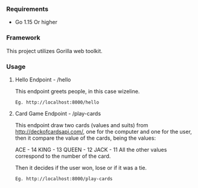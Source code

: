 ### Requirements

* Go 1.15 Or higher

### Framework

This project utilizes Gorilla web toolkit.

### Usage

1. Hello Endpoint - /hello

   This endpoint greets people, in this case wizeline.
   ```
   Eg. http://localhost:8000/hello
   ```

2. Card Game Endpoint - /play-cards

   This endpoint draw two cards (values and suits) from http://deckofcardsapi.com/, one for the computer and one for the user, then it compare the value of the cards, being the values:

   ACE - 14
   KING - 13
   QUEEN - 12
   JACK - 11
   All the other values correspond to the number of the card.

   Then it decides if the user won, lose or if it was a tie.

   ```
   Eg. http://localhost:8000/play-cards
   ```